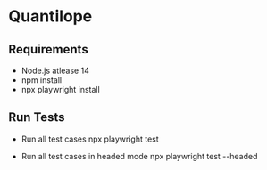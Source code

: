 # Quantilope

## Requirements
- Node.js atlease 14
- npm install
- npx playwright install

## Run Tests
- Run all test cases
npx playwright test

- Run all test cases in headed mode
npx playwright test --headed


